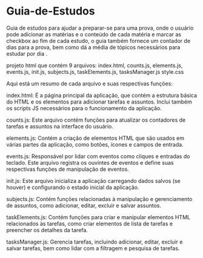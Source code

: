 # Guia-de-Estudos
Guia de estudos para ajudar a preparar-se para uma prova, onde o usuário pode adicionar as matérias e o conteúdo de cada matéria e marcar as checkbox ao fim de cada estudo, o guia também fornece um contador de dias para a prova, bem como dá a média de tópicos necessários para estudar por dia .

projeto html que contém 9 arquivos:
index.html, 
counts.js,
elements.js,
events.js,
init.js,
subjects.js,
taskElements.js,
tasksManager.js
style.css

Aqui está um resumo de cada arquivo e suas respectivas funções:

index.html: É a página principal da aplicação, que contém a estrutura básica do HTML e os elementos para adicionar tarefas e assuntos. Inclui também os scripts JS necessários para o funcionamento da aplicação.

counts.js: Este arquivo contém funções para atualizar os contadores de tarefas e assuntos na interface do usuário.

elements.js: Contém a criação de elementos HTML que são usados em várias partes da aplicação, como botões, ícones e campos de entrada.

events.js: Responsável por lidar com eventos como cliques e entradas do teclado. Este arquivo registra os ouvintes de eventos e define suas respectivas funções de manipulação de eventos.

init.js: Este arquivo inicializa a aplicação carregando dados salvos (se houver) e configurando o estado inicial da aplicação.

subjects.js: Contém funções relacionadas à manipulação e gerenciamento de assuntos, como adicionar, editar, excluir e salvar assuntos.

taskElements.js: Contém funções para criar e manipular elementos HTML relacionados às tarefas, como criar elementos de lista de tarefas e preencher os detalhes da tarefa.

tasksManager.js: Gerencia tarefas, incluindo adicionar, editar, excluir e salvar tarefas, bem como lidar com a filtragem e pesquisa de tarefas.
